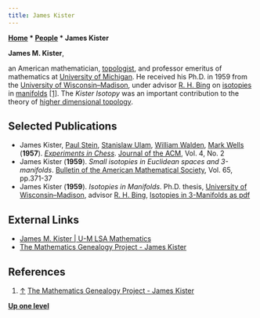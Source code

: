 ```yaml
---
title: James Kister
---
```

**[Home](Home "Home") \* [People](People "People") \* James Kister**


**James M. Kister**,  

an American mathematician, [topologist](https://en.wikipedia.org/wiki/Topology), and professor emeritus of mathematics at [University of Michigan](University_of_Michigan "University of Michigan"). He received his Ph.D. in 1959 from the [University of Wisconsin–Madison](https://en.wikipedia.org/wiki/University_of_Wisconsin%E2%80%93Madison), under advisor [R. H. Bing](Mathematician#RHBing "Mathematician") on [isotopies](https://en.wikipedia.org/wiki/Homotopy#Isotopy) in [manifolds](https://en.wikipedia.org/wiki/Manifold) <a id="cite-note-1" href="#cite-ref-1">[1]</a>. The *Kister Isotopy* was an important contribution to the theory of [higher dimensional topology](https://en.wikipedia.org/wiki/Geometric_topology#High-dimensional_geometric_topology). 



## Selected Publications


* James Kister, [Paul Stein](Paul_Stein "Paul Stein"), [Stanislaw Ulam](Stanislaw_Ulam "Stanislaw Ulam"), [William Walden](William_Walden "William Walden"), [Mark Wells](Mark_Wells "Mark Wells") (**1957**). *[Experiments in Chess](http://dl.acm.org/citation.cfm?id=320868.320877&coll=DL&dl=GUIDE&CFID=628969023&CFTOKEN=30690604)*. [Journal of the ACM](ACM#Journal "ACM"), Vol. 4, No. 2
* James Kister (**1959**). *Small isotopies in Euclidean spaces and 3-manifolds*. [Bulletin of the American Mathematical Society](https://en.wikipedia.org/wiki/Bulletin_of_the_American_Mathematical_Society), Vol. 65, pp.371-37
* James Kister (**1959**). *Isotopies in Manifolds*. Ph.D. thesis, [University of Wisconsin–Madison](https://en.wikipedia.org/wiki/University_of_Wisconsin%E2%80%93Madison), advisor [R. H. Bing](Mathematician#RHBing "Mathematician"), [Isotopies in 3-Manifolds as pdf](http://www.ams.org/journals/tran/1960-097-02/S0002-9947-1960-0120628-5/S0002-9947-1960-0120628-5.pdf)


## External Links


* [James M. Kister | U-M LSA Mathematics](https://lsa.umich.edu/math/people/emeritus-faculty/kister.html)
* [The Mathematics Genealogy Project - James Kister](http://genealogy.math.ndsu.nodak.edu/id.php?id=668)


## References


1. <a id="cite-ref-1" href="#cite-note-1">↑</a> [The Mathematics Genealogy Project - James Kister](http://genealogy.math.ndsu.nodak.edu/id.php?id=668)

**[Up one level](People "People")**







 

